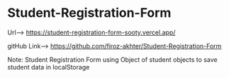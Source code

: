 # Student-Registration-Form

Url--> https://student-registration-form-sooty.vercel.app/

gitHub Link--> https://github.com/firoz-akhter/Student-Registration-Form


Note: Student Registration Form using Object of student objects to save student data in localStorage

